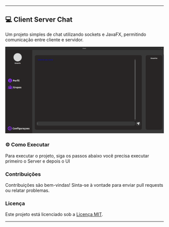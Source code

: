 
---
## 💻 Client Server Chat


Um projeto simples de chat utilizando sockets e JavaFX, permitindo comunicação entre cliente e servidor.

![Screenshot](img.png)

### ⚙️ Como Executar

Para executar o projeto, siga os passos abaixo você precisa executar primeiro o
Server e depois o UI


### Contribuições

Contribuições são bem-vindas! Sinta-se à vontade para enviar pull requests ou relatar problemas.

### Licença

Este projeto está licenciado sob a [Licença MIT](LICENSE).

---
